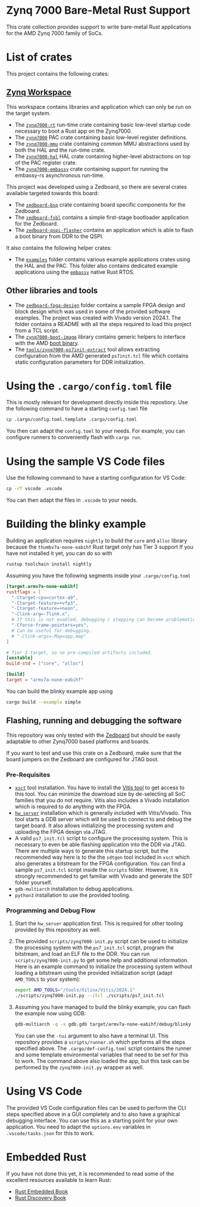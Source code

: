 Zynq 7000 Bare-Metal Rust Support
=========

This crate collection provides support to write bare-metal Rust applications for the AMD Zynq 7000
family of SoCs.

# List of crates

This project contains the following crates:

## [Zynq Workspace](https://egit.irs.uni-stuttgart.de/rust/zynq7000-rs/src/branch/main/zynq)

This workspace contains libraries and application which can only be run on the target system.

- The [`zynq7000-rt`](https://egit.irs.uni-stuttgart.de/rust/zynq7000-rs/src/branch/main/zynq/zynq7000-rt)
  run-time crate containing basic low-level startup code necessary to boot a Rust app on the
  Zynq7000.
- The [`zynq7000`](https://egit.irs.uni-stuttgart.de/rust/zynq7000-rs/src/branch/main/zynq/zynq7000) PAC
  crate containing basic low-level register definitions.
- The [`zynq7000-mmu`](https://egit.irs.uni-stuttgart.de/rust/zynq7000-rs/src/branch/main/zynq/zynq7000-hal)
  crate containing common MMU abstractions used by both the HAL and the run-time crate.
- The [`zynq7000-hal`](https://egit.irs.uni-stuttgart.de/rust/zynq7000-rs/src/branch/main/zynq/zynq7000-hal)
  HAL crate containing higher-level abstractions on top of the PAC register crate.
- The [`zynq7000-embassy`](https://egit.irs.uni-stuttgart.de/rust/zynq7000-rs/src/branch/main/zynq/zynq7000-embassy)
  crate containing support for running the embassy-rs asynchronous run-time.

This project was developed using a Zedboard, so there are several crates available targeted towards
this board:

- The [`zedboard-bsp`](https://egit.irs.uni-stuttgart.de/rust/zynq7000-rs/src/branch/main/zynq/zedboard-bsp)
  crate containing board specific components for the Zedboard.
- The [`zedboard-fsbl`](https://egit.irs.uni-stuttgart.de/rust/zynq7000-rs/src/branch/main/zynq/zedboard-fsbl)
  contains a simple first-stage bootloader application for the Zedboard.
- The [`zedboard-qspi-flasher`](https://egit.irs.uni-stuttgart.de/rust/zynq7000-rs/src/branch/main/zynq/zedboard-qspi-flasher)
  contains an application which is able to flash a boot binary from DDR to the QSPI.

It also contains the following helper crates:

- The [`examples`](https://egit.irs.uni-stuttgart.de/rust/zynq7000-rs/src/branch/main/zynq/examples)
  folder contains various example applications crates using the HAL and the PAC.
  This folder also contains dedicated example applications using the
  [`embassy`](https://github.com/embassy-rs/embassy) native Rust RTOS.

## Other libraries and tools

- The [`zedboard-fpga-design`](https://egit.irs.uni-stuttgart.de/rust/zynq7000-rs/src/branch/main/zedboard-fpga-design)
  folder contains a sample FPGA design and block design which was used in some of the provided software examples. The project was created with Vivado version 2024.1.
  The folder contains a README with all the steps required to load this project from a TCL script.
- The [`zynq7000-boot-image`](https://egit.irs.uni-stuttgart.de/rust/zynq7000-rs/src/branch/main/zynq7000-boot-image)
  library contains generic helpers to interface with the AMD
  [boot binary](https://docs.amd.com/r/en-US/ug1283-bootgen-user-guide).
- The [`tools/zynq7000-ps7init-extract`](https://egit.irs.uni-stuttgart.de/rust/zynq7000-rs/src/branch/main/tools/zynq7000-ps7init-extract)
  tool allows extracting configuration from the AMD generated `ps7init.tcl` file which contains
  static configuration parameters for DDR initialization.

# Using the `.cargo/config.toml` file

This is mostly relevant for development directly inside this repostiory.
Use the following command to have a starting `config.toml` file

```sh
cp .cargo/config.toml.template .cargo/config.toml
```

You then can adapt the `config.toml` to your needs. For example, you can configure runners
to conveniently flash with `cargo run`.

# Using the sample VS Code files

Use the following command to have a starting configuration for VS Code:

```sh
cp -rT vscode .vscode
```

You can then adapt the files in `.vscode` to your needs.

# Building the blinky example

Building an application requires `nightly` to build the `core` and `alloc` library
because the `thumbv7a-none-eabihf` Rust target only has Tier 3 support
If you have not installed it yet, you can do so with

```sh
rustup toolchain install nightly
```

Assuming you have the following segments inside your `.cargo/config.toml`

```toml
[target.armv7a-none-eabihf]
rustflags = [
  "-Ctarget-cpu=cortex-a9",
  "-Ctarget-feature=+vfp3",
  "-Ctarget-feature=+neon",
  "-Clink-arg=-Tlink.x",
  # If this is not enabled, debugging / stepping can become problematic.
  "-Cforce-frame-pointers=yes",
  # Can be useful for debugging.
  # "-Clink-args=-Map=app.map"
]

# Tier 3 target, so no pre-compiled artifacts included.
[unstable]
build-std = ["core", "alloc"]

[build]
target = "armv7a-none-eabihf"
```

You can build the blinky example app using

```sh
cargo build --example simple
```


## Flashing, running and debugging the software

This repository was only tested with the [Zedboard](https://digilent.com/reference/programmable-logic/zedboard/start)
but should be easily adaptable to other Zynq7000 based platforms and boards.

If you want to test and use this crate on a Zedboard, make sure that the board jumpers on the
Zedboard are configured for JTAG boot.

### Pre-Requisites

- [`xsct`](https://docs.amd.com/r/en-US/ug1165-zynq-embedded-design-tutorial/XSCT-Xilinx-Software-Command-Tool)
  tool installation. You have to install the [Vitis tool](https://www.xilinx.com/support/download/index.html/content/xilinx/en/downloadNav/vitis.html)
  to get access to this tool. You can minimize the download size by de-selecting all SoC families
  that you do not require. Vitis also includes a Vivado installation which is required to do
  anything with the FPGA.
- [`hw_server`](https://docs.amd.com/r/en-US/ug908-vivado-programming-debugging/Connecting-to-a-Hardware-Target-Using-hw_server)
  installation which is generally included with Vitis/Vivado. This tool starts a GDB server
  which will be used to connect to and debug the target board. It also allows initializing the
  processing system and uploading the FPGA design via JTAG.
- A valid `ps7_init.tcl` script to configure the processing system. This is necessary to even
  be able flashing application into the DDR via JTAG. There are multiple ways to generate this
  startup script, but the recommended way here is to the the `sdtgen` tool included in `xsct` which
  also generates a bitstream for the FPGA configuration. You can find a sample `ps7_init.tcl`
  script inside the `scripts` folder. However, it is strongly recommended to get familiar with
  Vivado and generate the SDT folder yourself.
- `gdb-multiarch` installation to debug applications.
- `python3` installation to use the provided tooling.

### Programming and Debug Flow

1. Start the `hw_server` application first. This is required for other tooling provided by this
   repository as well.

2. The provided `scripts/zynq7000-init.py` script can be used to initialize the processing system
   with the `ps7_init.tcl` script, program the bitstream, and load an ELF file to the DDR.
   You can run `scripts/zynq7000-init.py` to get some help and additional information.
   Here is an example command to initialize the processing system without loading a bitstream
   using the provided initialization script (adapt `AMD_TOOLS` to your system):

   ```sh
   export AMD_TOOLS="/tools/Xilinx/Vitis/2024.1"
   ./scripts/zynq7000-init.py --itcl ./scripts/ps7_init.tcl
   ```

3.  Assuming you have managed to build the blinky example, you can flash the example now
    using GDB:

    ```sh
    gdb-multiarch -q -x gdb.gdb target/armv7a-none-eabihf/debug/blinky
    ```

    You can use the `-tui` argument to also have a terminal UI.
    This repository provides a `scripts/runner.sh` which performs all the steps specified above.
    The `.cargo/def-config.toml` script contains the runner and some template environmental
    variables that need to be set for this to work. The command above also loaded the app, but
    this task can be performed by the `zynq7000-init.py` wrapper as well.

# Using VS Code

The provided VS Code configuration files can be used to perform the CLI steps specified above
in a GUI completely and to also have a graphical debugging interface. You can use this
as a starting point for your own application. You need to adapt the `options.env` variables
in `.vscode/tasks.json` for this to work.

# Embedded Rust

If you have not done this yet, it is recommended to read some of the excellent resources available
to learn Rust:

- [Rust Embedded Book](https://docs.rust-embedded.org/book/)
- [Rust Discovery Book](https://docs.rust-embedded.org/discovery/)
